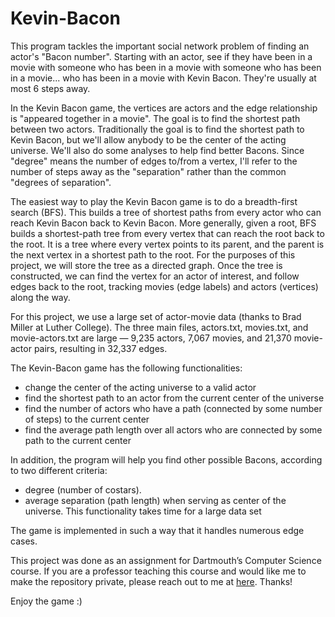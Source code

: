 # Kevin-Bacon
This program tackles the important social network problem of finding an actor's "Bacon number". Starting with an actor, see if they have been in a movie with someone who has been in a movie with someone who has been in a movie... who has been in a movie with Kevin Bacon. They're usually at most 6 steps away. 

In the Kevin Bacon game, the vertices are actors and the edge relationship is "appeared together in a movie". The goal is to find the shortest path between two actors. Traditionally the goal is to find the shortest path to Kevin Bacon, but we'll allow anybody to be the center of the acting universe. We'll also do some analyses to help find better Bacons. Since "degree" means the number of edges to/from a vertex, I'll refer to the number of steps away as the "separation" rather than the common "degrees of separation".

The easiest way to play the Kevin Bacon game is to do a breadth-first search (BFS). This builds a tree of shortest paths from every actor who can reach Kevin Bacon back to Kevin Bacon. More generally, given a root, BFS builds a shortest-path tree from every vertex that can reach the root back to the root. It is a tree where every vertex points to its parent, and the parent is the next vertex in a shortest path to the root. For the purposes of this project, we will store the tree as a directed graph. Once the tree is constructed, we can find the vertex for an actor of interest, and follow edges back to the root, tracking movies (edge labels) and actors (vertices) along the way.

For this project, we use a large set of actor-movie data (thanks to Brad Miller at Luther College). The three main files, actors.txt, movies.txt, and movie-actors.txt are large — 9,235 actors, 7,067 movies, and 21,370 movie-actor pairs, resulting in 32,337 edges.

The Kevin-Bacon game has the following functionalities: 
- change the center of the acting universe to a valid actor
- find the shortest path to an actor from the current center of the universe
- find the number of actors who have a path (connected by some number of steps) to the current center
- find the average path length over all actors who are connected by some path to the current center

In addition, the program will help you find other possible Bacons, according to two different criteria:
- degree (number of costars).
- average separation (path length) when serving as center of the universe. This functionality takes time for a large data set

The game is implemented in such a way that it handles numerous edge cases. 

This project was done as an assignment for Dartmouth’s Computer Science course. If you are a professor teaching this course and would like me to make the repository private, please reach out to me at [here](mailto:aimenaabdulaziz@gmail.com). Thanks!

Enjoy the game :)





